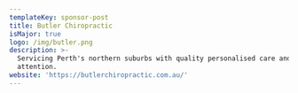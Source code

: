 ```yaml
---
templateKey: sponsor-post
title: Butler Chiropractic
isMajor: true
logo: /img/butler.png
description: >-
  Servicing Perth's northern suburbs with quality personalised care and
  attention.
website: 'https://butlerchiropractic.com.au/'
---
```



